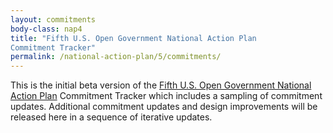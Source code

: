 ```yaml
---
layout: commitments
body-class: nap4
title: "Fifth U.S. Open Government National Action Plan
Commitment Tracker"
permalink: /national-action-plan/5/commitments/
---
```


This is the initial beta version of the [Fifth U.S. Open Government National Action Plan](/national-action-plan/5/) Commitment Tracker which includes a sampling of commitment updates. Additional commitment updates and design improvements will be released here in a sequence of iterative updates. 